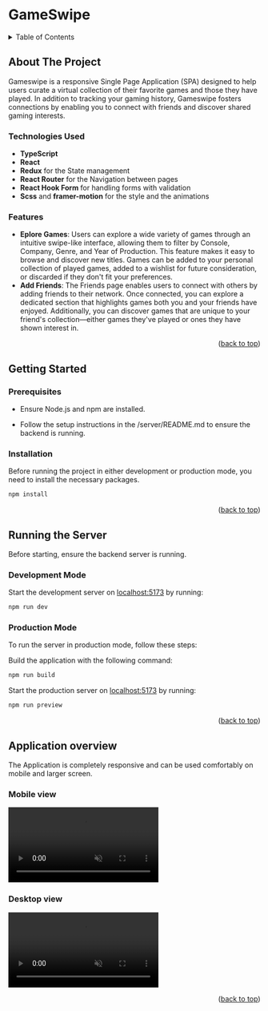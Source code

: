 # GameSwipe

<!-- TABLE OF CONTENTS -->
<details>
  <summary>Table of Contents</summary>
  <ol>
	<li>
	  <a href="#about-the-project">About The Project</a>
	</li>
	<ul>
	<li>
	  <a href="#technologies-used">Technologies Used</a>
	</li>
	<li>
	  <a href="#features">Features</a>
	</li>
	</ul>
	<li>
	  <a href="#getting-started">Getting Started</a>
	  <ul>
		<li><a href="#prerequisites">Prerequisites</a></li>
		<li><a href="#installation">Installation</a></li>
	  </ul>
	</li>
	<li><a href="#running-the-server">Running the server</a></li>
	<ul>
	  <li><a href="#development-mode">Development mode</a></li>
	  <li><a href="#production-mode">Production mode</a></li>
	</ul>
	<li><a href="#application-overview">Application overview</a></li>
	<ul>
	  <li><a href="#mobile-view">Mobile view</a></li>
	  <li><a href="#desktop-view">Desktop view</a></li>
	</ul>
  </ol>
</details>

<!-- ABOUT THE PROJECT -->

## About The Project

Gameswipe is a responsive Single Page Application (SPA) designed to help users curate a virtual collection of their favorite games and those they have played. In addition to tracking your gaming history, Gameswipe fosters connections by enabling you to connect with friends and discover shared gaming interests.

### Technologies Used

- **TypeScript**
- **React**
- **Redux** for the State management
- **React Router** for the Navigation between pages
- **React Hook Form** for handling forms with validation
- **Scss** and **framer-motion** for the style and the animations

### Features

- **Eplore Games**: Users can explore a wide variety of games through an intuitive swipe-like interface, allowing them to filter by Console, Company, Genre, and Year of Production. This feature makes it easy to browse and discover new titles. Games can be added to your personal collection of played games, added to a wishlist for future consideration, or discarded if they don't fit your preferences.
- **Add Friends**: The Friends page enables users to connect with others by adding friends to their network. Once connected, you can explore a dedicated section that highlights games both you and your friends have enjoyed. Additionally, you can discover games that are unique to your friend's collection—either games they've played or ones they have shown interest in.

<p align="right">(<a href="#readme-top">back to top</a>)</p>

## Getting Started

### Prerequisites

- Ensure Node.js and npm are installed.

- Follow the setup instructions in the /server/README.md to ensure the backend is running.

### Installation

Before running the project in either development or production mode, you need to install the necessary packages.

```bash
npm install
```

<p align="right">(<a href="#readme-top">back to top</a>)</p>

## Running the Server

Before starting, ensure the backend server is running.

### **Development Mode**

Start the development server on [localhost:5173](http://localhost:5173) by running:

```bash
npm run dev
```

### **Production Mode**

To run the server in production mode, follow these steps:

Build the application with the following command:

```bash
npm run build
```

Start the production server on [localhost:5173](http://localhost:5173) by running:

```bash
npm run preview
```

<p align="right">(<a href="#readme-top">back to top</a>)</p>

## Application overview

The Application is completely responsive and can be used comfortably on mobile and larger screen.

### Mobile view

<video src="./screenshots/mobile.mp4" autoplay loop muted ></video>

### Desktop view

<video src="./screenshots/desktop.mp4" autoplay loop muted ></video>

<p align="right">(<a href="#readme-top">back to top</a>)</p>
